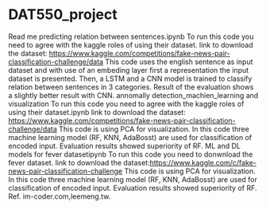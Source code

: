 # DAT550_project
Read me
predicting relation between sentences.ipynb
To run this code you need to agree with the kaggle roles of using their dataset.
link to download the dataset: https://www.kaggle.com/competitions/fake-news-pair-classification-challenge/data
This code uses the english sentence as input dataset and with use of an embeding layer first a representation
the input dataset is presented. Then, a LSTM and a CNN model is trained to classify relation between sentences in
3 categories. Result of the evaluation shows a slightly better result with CNN.
annomally detection_machien_learning and visualization
To run this code you need to agree with the kaggle roles of using their dataset.ipynb
link to download the dataset: https://www.kaggle.com/competitions/fake-news-pair-classification-challenge/data
This code is using PCA for visualization. In this code three machine learning model (RF, KNN, AdaBosst) are used 
for classification of encoded input. Evaluation results showed superiority of RF.
ML and DL models for fever datasetipynb
To run this code you need to donwnload the fever dataset.
link to download the dataset:https://www.kaggle.com/c/fake-news-pair-classification-challenge 
This code is using PCA for visualization. In this code three machine learning model (RF, KNN, AdaBosst) are used 
for classification of encoded input. Evaluation results showed superiority of RF.
Ref. im-coder.com,leemeng.tw.

